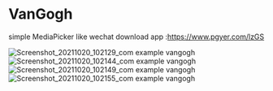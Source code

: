 # VanGogh
 simple MediaPicker like wechat
 download app :https://www.pgyer.com/lzGS
 
![Screenshot_20211020_102129_com example vangogh](https://user-images.githubusercontent.com/26602893/138018759-2f563d40-96f8-42f6-a4f0-5aaafab4feef.jpg)
![Screenshot_20211020_102144_com example vangogh](https://user-images.githubusercontent.com/26602893/138018766-57c18a38-8b1a-4ced-a7bd-c6a88b3ab866.jpg)
![Screenshot_20211020_102149_com example vangogh](https://user-images.githubusercontent.com/26602893/138018774-71d96eb8-fed4-4e88-ae96-344f62edfa80.jpg)
![Screenshot_20211020_102155_com example vangogh](https://user-images.githubusercontent.com/26602893/138018778-320b6f97-a180-4347-8e5e-a6c65188b244.jpg)
